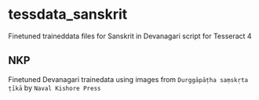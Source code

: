 # tessdata_sanskrit
Finetuned traineddata files for Sanskrit in Devanagari script for Tesseract 4

## NKP
Finetuned Devanagari trainedata using images from `Durggāpāṭha saṃskṛta ṭīkā` by `Naval Kishore Press`
